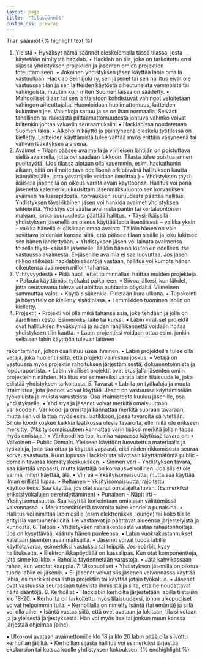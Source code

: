 ```yaml
---
layout: page
title:  "Tilasäännöt"
custom_css: prewrap
---
```

Tilan säännöt
{% highlight text %}
1. Yleistä
• Hyväksyt nämä säännöt oleskelemalla tässä tilassa, josta käytetään nimitystä hacklab.
• Hacklab on tila, joka on tarkoitettu ensi sijassa yhdistyksen projektien ja jäsenten omien
projektien toteuttamiseen.
• Jokainen yhdistyksen jäsen käyttää labia omalla vastuullaan. Hacklab Seinäjoki ry, sen jäsenet tai
sen hallitus eivät ole vastuussa tilan ja sen laitteiden käytöstä aiheutuneista vammoista tai
vahingoista, muuten kuin miten Suomen laissa on säädetty.
• Mahdolliset tilaan tai sen laitteistoon kohdistuvat vahingot veloitetaan vahingon aiheuttajalta.
Huomioidaan huolimattomuus, laitteiden kuluminen jne. Vahinkoja sattuu ja se on ihan normaalia.
Selvästi tahallinen tai räikeästä piittaamattomuudesta johtuva vahinko voivat kuitenkin johtaa
vakaviin seuraamuksiin.
• Hacklabissa noudatetaan Suomen lakia.
• Alkoholin käyttö ja päihtyneenä oleskelu työtilassa on kielletty. Laitteiden käyttämistä tulee
välttää myös erittäin väsyneenä tai vahvan lääkityksen alaisena.
2. Avaimet
• Tilaan pääsee avaimella ja viimeisen lähtijän on poistuttava sieltä avaimella, jotta ovi saadaan
lukkoon. Tilasta tulee poistua ennen puoltayötä. (Jos tilassa aiotaan olla kauemmin, esim.
hackathonin aikaan, siitä on ilmoitettava edellisenä arkipäivänä hallituksen kautta isännöitsijälle,
jotta yövartijalle voidaan ilmoittaa.)
• Yhdistyksen täysi-ikäisellä jäsenellä on oikeus varata avain käyttöönsä. Hallitus voi periä
jäseneltä kalenterikuukausittain jäsenmaksuluontoisen korvauksen avaimen hallussapidosta.
Korvauksen suuruudesta päättää hallitus.
Yhdistyksen täysi-ikäinen jäsen voi hankkia avaimet yhdistyksen sihteeriltä. Yhdistys voi vaatia
avaimista pantin tai kertaluontoisen maksun, jonka suuruudesta päättää hallitus.
• Täysi-ikäisellä yhdistyksen jäsenellä on oikeus käyttää labia itsenäisesti – vaikka yksin – vaikka
hänellä ei olisikaan omaa avainta. Tällöin hänen on vain sovittava joidenkin kanssa siitä, että
pääsee tilaan sisälle ja joku lukitsee sen hänen lähdettyään.
• Yhdistyksen jäsen voi lainata avaimensa toiselle täysi-ikäiselle jäsenelle. Tällöin hän on kuitenkin
edelleen itse vastuussa avaimesta. Ei-jäsenille avaimia ei saa luovuttaa.
Jos jäsen rikkoo räikeästi hacklabin sääntöjä vastaan, hallitus voi kumota hänen oikeutensa
avaimeen milloin tahansa.
3. Viihtyvyydestä
• Pidä huoli, ettet toiminnallasi haittaa muiden projekteja.
• Palauta käyttämäsi työkalut paikalleen.
• Siivoa jälkesi, kun lähdet, jotta seuraavana tuleva voi aloittaa puhtaalta pöydältä. Viimeinen
sammuttaa valot.
• Käytä sisäkenkiä. Pidetään kura ulkona.
• Tupakointi ja höyryttely on kielletty sisätiloissa.
• Lemmikkien tuominen labiin on kielletty.
4. Projektit
• Projekti voi olla mikä tahansa asia, joka tehdään ja jolla on äärellinen kesto. Esimerkiksi laite tai
kurssi.
• Labin viralliset projektit ovat hallituksen hyväksymiä ja niiden rahaliikennettä voidaan hoitaa
yhdistyksen tilin kautta.
• Labin projektiksi voidaan ottaa esim. jonkin sellaisen labin käyttöön tulevan laitteen

rakentaminen, johon osallistuu usea ihminen.
• Labin projekteilla tulee olla vetäjä, joka huolehtii siitä, että projekti valmistuu joskus.
• Vetäjä on vastuussa myös projektin rahoituksen järjestämisestä, dokumentoinnista ja
loppuraportista.
• Labin viralliset projektit ovat etusijalla jäsenten omiin projekteihin nähden. Hallitus voi
esimerkiksi varata labin tilaisuudelle, joka edistää yhdistyksen tarkoitusta.
5. Tavarat
• Labilla on työkaluja ja muuta irtaimistoa, jota jäsenet voivat käyttää. Jäsen on vastuussa
käyttämistään työkaluista ja muista varusteista. Osa irtaimistosta kuuluu jäsenille, osa
yhdistykselle.
• Yhdistys ja jäsenet voivat merkitä omaisuuttaan värikoodein. Värikoodi ja omistaja kannattaa
merkitä suoraan tavaraan, mutta sen voi laittaa myös esim. laatikkoon, jossa tavaroita säilytetään.
Silloin koodi koskee kaikkia laatikossa olevia tavaroita, ellei niitä ole erikseen merkitty.
(Yksityisomaisuuteen kannattaa värin lisäksi merkitä jollain tapaa myös omistaja.)
• Värikoodi kertoo, kuinka vapaassa käytössä tavara on:
• Valkoinen – Public Domain. Yleiseen käyttöön luovutettua materiaalia ja työkaluja, joita
saa ottaa ja käyttää vapaasti, eikä niiden rikkomisesta seuraa korvausvastuuta. Kuun
lopussa Hacklabista siivotaan käyttämätöntä public -domain tavaraa kierrätyskeskukseen.
• Sininen väri – Yhdistyksen tavara, saa käyttää vapaasti, mutta käyttäjä on
korvausvelvollinen. Jos siis et ole varma, miten käyttää, älä.
• Vihreä – Yksityisomaisuutta, mutta saa käyttää ilman erillistä lupaa.
• Keltainen – Yksityisomaisuutta, rajoitettu käyttöoikeus. Saa käyttää, jos olet saanut
omistajalta luvan. (Esimerkiksi erikoistyökalujen perehdyttäminen)
• Punainen – Näpit irti – Yksityisomaisuutta. Saa käyttää korkeintaan omistajan
välittömässä valvonnassa.
• Merkitsemättömiä tavaroita tulee kohdella punaisina.
• Hallitus voi nimittää labin osille (esim elektroniikka, lounge) tai koko tilalle erityisiä
vastuuhenkilöitä. He vastaavat ja päättävät alueensa järjestelyistä ja kunnosta.
6. Talous
• Yhdistyksen rahaliikenteestä vastaa rahastonhoitaja. Jos on kysyttävää, käänny hänen puoleensa.
• Labin vuokrakustannukset katetaan jäsenten avainmaksuilla.
• Jäsenet voivat tuoda labille käyttötavaraa, esimerkiksi vastuksia tai teippiä. Jos epäröit, kysy
hallitukselta.
• Elektroniikkapöydällä on kassalipas. Kun otat komponentteja, jätä sinne kolikko.
• Rahoilla täydennetään varastoja.
• Jätä kahvikassaan rahaa, kun verotat kaappia.
7. Ulkopuoliset
• Yhdistyksen jäsenillä on oikeus tuoda labiin ei-jäseniä.
• Ei-jäsenet voivat siis jäsenen valvonnassa käyttää labia, esimerkiksi osallistua projektiin tai
käyttää jotain työkaluja.
• Jäsenet ovat vastuussa seurassaan tulevista ihmisistä ja siitä, että he noudattavat näitä sääntöjä.
8. Kerhoillat
• Hacklabin kerhoilta järjestetään labilla tiistaisin klo 18-20.
• Kerhoilta on tarkoitettu myös tilaisuudeksi, johon ulkopuoliset voivat helpoimmin tulla.
• Kerhoillalla on nimetty isäntä (tai emäntä) ja sillä voi olla aihe.
• Isäntä vastaa siitä, että ovet avataan ja lukitaan, tila siivotaan ja ja yleisestä järjestyksestä. Hän voi
myös itse tai jonkun muun kanssa järjestää ohjelmaa (aihe).

• Ulko-ovi avataan avaimettomille klo 18 ja klo 20 labin pitää olla siivottu kerhoillan jäljiltä.
• Kerhoillan sijasta hallitus voi esimerkiksi järjestää ekskursion tai kutsua koolle yhdistyksen
kokouksen.
{% endhighlight %}